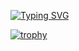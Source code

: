 [![Typing SVG](https://readme-typing-svg.herokuapp.com?font=Fira+Code&pause=1000&random=false&width=1000&lines=Welcome+to+my+dev-page!+I'm+Pavel+-+DS+and+ML+specialist)](https://git.io/typing-svg)

[![trophy](https://github-profile-trophy.vercel.app/?username=lomovtsevp)](https://github.com/ryo-ma/github-profile-trophy)
